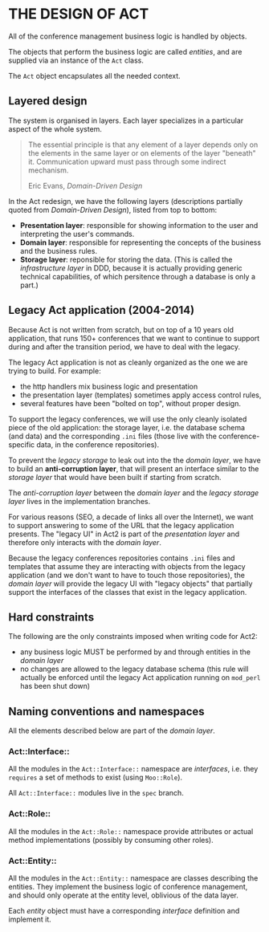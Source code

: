 # THE DESIGN OF ACT

All of the conference management business logic is handled by objects.

The objects that perform the business logic are called *entities*,
and are supplied via an instance of the `Act` class.

The `Act` object encapsulates all the needed context.


## Layered design

The system is organised in layers. Each layer specializes in a particular
aspect of the whole system.

> The essential principle is that any element of a layer depends only on
> the elements in the same layer or on elements of the layer "beneath" it.
> Communication upward must pass through some indirect mechanism.
> 
> Eric Evans, *Domain-Driven Design*

In the Act redesign, we have the following layers (descriptions partially
quoted from *Domain-Driven Design*), listed from top to bottom:

* **Presentation layer**: responsible for showing information to the user
  and interpreting the user's commands.
* **Domain layer**: responsible for representing the concepts of the business
  and the business rules.
* **Storage layer**: reponsible for storing the data.
  (This is called the *infrastructure layer* in DDD, because it is actually
  providing generic technical capabilities, of which persitence through a
  database is only a part.)


## Legacy Act application (2004-2014)

Because Act is not written from scratch, but on top of a 10 years old
application, that runs 150+ conferences that we want to continue to
support during and after the transition period, we have to deal with
the legacy.

The legacy Act application is not as cleanly organized as the one we are
trying to build. For example:

- the http handlers mix business logic and presentation
- the presentation layer (templates) sometimes apply access control rules,
- several features have been "bolted on top", without proper design.

To support the legacy conferences, we will use the only cleanly isolated
piece of the old application: the storage layer, i.e. the database
schema (and data) and the corresponding `.ini` files (those live with
the conference-specific data, in the conference repositories).

To prevent the *legacy storage* to leak out into the the *domain layer*,
we have to build an **anti-corruption layer**, that will present an
interface similar to the *storage layer* that would have been built if
starting from scratch.

The *anti-corruption layer* between the *domain layer* and the *legacy
storage layer* lives in the implementation branches.

For various reasons (SEO, a decade of links all over the Internet), we
want to support answering to some of the URL that the legacy application
presents. The "legacy UI" in Act2 is part of the *presentation layer*
and therefore only interacts with the *domain layer*.

Because the legacy conferences repositories contains `.ini` files and
templates that assume they are interacting with objects from the legacy
application (and we don't want to have to touch those repositories),
the *domain layer* will provide the legacy UI with "legacy objects"
that partially support the interfaces of the classes that exist in the
legacy application.


## Hard constraints

The following are the only constraints imposed when writing code for Act2:

* any business logic MUST be performed by and through entities
  in the *domain layer*
* no changes are allowed to the legacy database schema
  (this rule will actually be enforced until the legacy Act application
  running on `mod_perl` has been shut down)


## Naming conventions and namespaces

All the elements described below are part of the *domain layer*.

### Act::Interface::

All the modules in the `Act::Interface::` namespace are *interfaces*,
i.e. they `requires` a set of methods to exist (using `Moo::Role`).

All `Act::Interface::` modules live in the `spec` branch.

### Act::Role::

All the modules in the `Act::Role::` namespace provide attributes
or actual method implementations (possibly by consuming other roles).

### Act::Entity::

All the modules in the `Act::Entity::` namespace are classes describing
the entities. They implement the business logic of conference management,
and should only operate at the entity level, oblivious of the data layer.

Each *entity* object must have a corresponding *interface* definition
and implement it.
